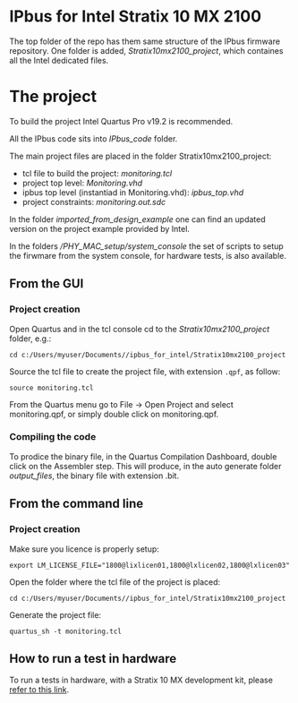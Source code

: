 IPbus for Intel Stratix 10 MX 2100
==================================

The top folder of the repo has them same structure of the IPbus firmware repository.
One folder is added, _Stratix10mx2100_project_, which containes all the Intel dedicated files.

# The project

To build the project Intel Quartus Pro v19.2 is recommended.

All the IPbus code sits into _IPbus_code_ folder.

The main project files are placed in the folder Stratix10mx2100_project:

- tcl file to build the project: _monitoring.tcl_
- project top level: _Monitoring.vhd_
- ipbus top level (instantiad in Monitoring.vhd): _ipbus_top.vhd_
- project constraints: _monitoring.out.sdc_

In the folder _imported_from_design_example_ one can find an updated version on the project example provided by Intel.

In the folders _/PHY_MAC_setup/system_console_ the set of scripts to setup the firwmare from the system console, for hardware tests, is also available.

## From the GUI

### Project creation

Open Quartus and in the tcl console cd to the _Stratix10mx2100_project_ folder, e.g.:

`cd c:/Users/myuser/Documents//ipbus_for_intel/Stratix10mx2100_project`

Source the tcl file to create the project file, with extension `.qpf`, as follow:

`source monitoring.tcl`

From the Quartus menu go to File -> Open Project and select monitoring.qpf, or simply double click on monitoring.qpf.

### Compiling the code

To prodice the binary file, in the Quartus Compilation Dashboard, double click on the Assembler step.
This will produce, in the auto generate folder _output_files_, the binary file with extension .bit.

## From the command line

### Project creation

Make sure you licence is properly setup:

`export LM_LICENSE_FILE="1800@lixlicen01,1800@lxlicen02,1800@lxlicen03"`

Open the folder where the tcl file of the project is placed:

`cd c:/Users/myuser/Documents//ipbus_for_intel/Stratix10mx2100_project`

Generate the project file:

`quartus_sh -t monitoring.tcl`


## How to run a test in hardware

To run a tests in hardware, with a Stratix 10 MX development kit, please [refer to this link](http://prm-fw-docs.web.cern.ch/03_hw_testing/02_ethernet_standalone_tests/).








